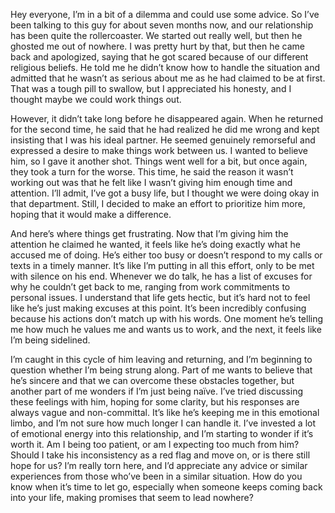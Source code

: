 Hey everyone, I’m in a bit of a dilemma and could use some advice. So I’ve been talking to this guy for about seven months now, and our relationship has been quite the rollercoaster. We started out really well, but then he ghosted me out of nowhere. I was pretty hurt by that, but then he came back and apologized, saying that he got scared because of our different religious beliefs. He told me he didn’t know how to handle the situation and admitted that he wasn’t as serious about me as he had claimed to be at first. That was a tough pill to swallow, but I appreciated his honesty, and I thought maybe we could work things out.

However, it didn’t take long before he disappeared again. When he returned for the second time, he said that he had realized he did me wrong and kept insisting that I was his ideal partner. He seemed genuinely remorseful and expressed a desire to make things work between us. I wanted to believe him, so I gave it another shot. Things went well for a bit, but once again, they took a turn for the worse. This time, he said the reason it wasn’t working out was that he felt like I wasn’t giving him enough time and attention. I’ll admit, I’ve got a busy life, but I thought we were doing okay in that department. Still, I decided to make an effort to prioritize him more, hoping that it would make a difference.

And here’s where things get frustrating. Now that I’m giving him the attention he claimed he wanted, it feels like he’s doing exactly what he accused me of doing. He’s either too busy or doesn’t respond to my calls or texts in a timely manner. It’s like I’m putting in all this effort, only to be met with silence on his end. Whenever we do talk, he has a list of excuses for why he couldn’t get back to me, ranging from work commitments to personal issues. I understand that life gets hectic, but it’s hard not to feel like he’s just making excuses at this point. It’s been incredibly confusing because his actions don’t match up with his words. One moment he’s telling me how much he values me and wants us to work, and the next, it feels like I’m being sidelined.

I’m caught in this cycle of him leaving and returning, and I’m beginning to question whether I’m being strung along. Part of me wants to believe that he’s sincere and that we can overcome these obstacles together, but another part of me wonders if I’m just being naïve. I’ve tried discussing these feelings with him, hoping for some clarity, but his responses are always vague and non-committal. It’s like he’s keeping me in this emotional limbo, and I’m not sure how much longer I can handle it. I’ve invested a lot of emotional energy into this relationship, and I’m starting to wonder if it’s worth it. Am I being too patient, or am I expecting too much from him? Should I take his inconsistency as a red flag and move on, or is there still hope for us? I’m really torn here, and I’d appreciate any advice or similar experiences from those who’ve been in a similar situation. How do you know when it’s time to let go, especially when someone keeps coming back into your life, making promises that seem to lead nowhere?